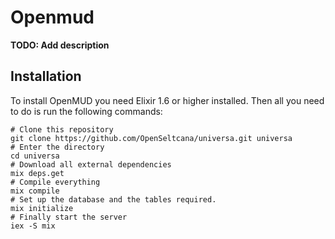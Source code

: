 # Openmud

**TODO: Add description**

## Installation

To install OpenMUD you need Elixir 1.6 or higher installed. Then all you need
to do is run the following commands:

```console
# Clone this repository
git clone https://github.com/OpenSeltcana/universa.git universa
# Enter the directory
cd universa
# Download all external dependencies
mix deps.get
# Compile everything
mix compile
# Set up the database and the tables required.
mix initialize
# Finally start the server
iex -S mix
```
